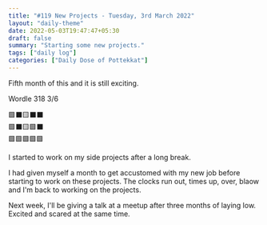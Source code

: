 ```yaml
---
title: "#119 New Projects - Tuesday, 3rd March 2022"
layout: "daily-theme"
date: 2022-05-03T19:47:47+05:30
draft: false
summary: "Starting some new projects."
tags: ["daily log"]
categories: ["Daily Dose of Pottekkat"]
---
```


Fifth month of this and it is still exciting.

Wordle 318 3/6

🟩⬛🟨⬛⬛\
🟩⬛🟨🟩⬛\
🟩🟩🟩🟩🟩

I started to work on my side projects after a long break.

I had given myself a month to get accustomed with my new job before starting to work on these projects. The clocks run out, times up, over, blaow and I'm back to working on the projects.

Next week, I'll be giving a talk at a meetup after three months of laying low. Excited and scared at the same time.
